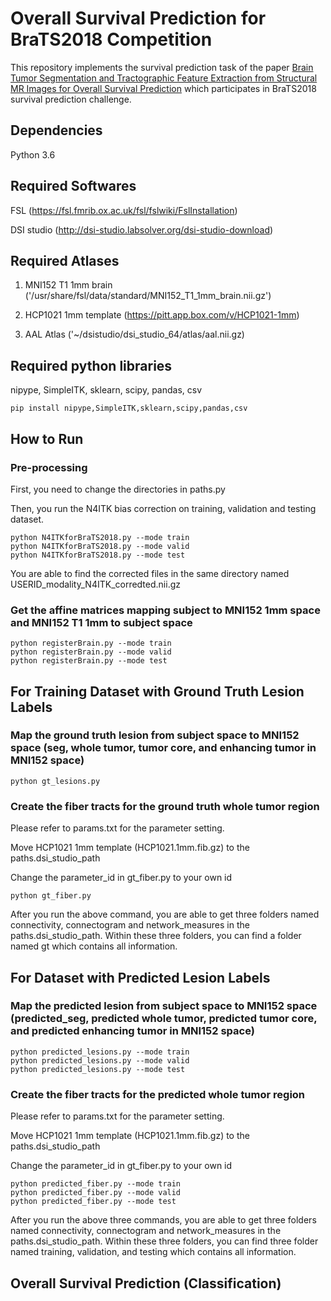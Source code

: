 # Overall Survival Prediction for BraTS2018 Competition
This repository implements the survival prediction task of the paper [Brain Tumor Segmentation and Tractographic Feature Extraction from Structural MR Images for Overall Survival Prediction](https://www.researchgate.net/publication/326549702_Brain_Tumor_Segmentation_and_Tractographic_Feature_Extraction_from_Structural_MR_Images_for_Overall_Survival_Prediction) which participates in BraTS2018 survival prediction challenge.

## Dependencies

Python 3.6

## Required Softwares

FSL (https://fsl.fmrib.ox.ac.uk/fsl/fslwiki/FslInstallation)

DSI studio (http://dsi-studio.labsolver.org/dsi-studio-download)

## Required Atlases

1. MNI152 T1 1mm brain ('/usr/share/fsl/data/standard/MNI152_T1_1mm_brain.nii.gz')

2. HCP1021 1mm template (https://pitt.app.box.com/v/HCP1021-1mm)

3. AAL Atlas ('~/dsistudio/dsi_studio_64/atlas/aal.nii.gz)

## Required python libraries

nipype, SimpleITK, sklearn, scipy, pandas, csv

```
pip install nipype,SimpleITK,sklearn,scipy,pandas,csv
```
## How to Run

### Pre-processing
First, you need to change the directories in paths.py

Then, you run the N4ITK bias correction on training, validation and testing dataset.
```
python N4ITKforBraTS2018.py --mode train
python N4ITKforBraTS2018.py --mode valid
python N4ITKforBraTS2018.py --mode test
```
You are able to find the corrected files in the same directory named USERID_modality_N4ITK_corredted.nii.gz

### Get the affine matrices mapping subject to MNI152 1mm space and MNI152 T1 1mm to subject space

```
python registerBrain.py --mode train
python registerBrain.py --mode valid
python registerBrain.py --mode test
```

## For Training Dataset with Ground Truth Lesion Labels

### Map the ground truth lesion from subject space to MNI152 space (seg, whole tumor, tumor core, and enhancing tumor in MNI152 space)

```
python gt_lesions.py
```
### Create the fiber tracts for the ground truth whole tumor region

Please refer to params.txt for the parameter setting.

Move HCP1021 1mm template (HCP1021.1mm.fib.gz) to the paths.dsi_studio_path

Change the parameter_id in gt_fiber.py to your own id

```
python gt_fiber.py
```
After you run the above command, you are able to get three folders named connectivity, connectogram and network_measures in the paths.dsi_studio_path. Within these three folders, you can find a folder named gt which contains all information.


## For Dataset with Predicted Lesion Labels

### Map the predicted lesion from subject space to MNI152 space (predicted_seg, predicted whole tumor, predicted tumor core, and predicted enhancing tumor in MNI152 space)

```
python predicted_lesions.py --mode train
python predicted_lesions.py --mode valid
python predicted_lesions.py --mode test
```

### Create the fiber tracts for the predicted whole tumor region

Please refer to params.txt for the parameter setting.

Move HCP1021 1mm template (HCP1021.1mm.fib.gz) to the paths.dsi_studio_path

Change the parameter_id in gt_fiber.py to your own id

```
python predicted_fiber.py --mode train
python predicted_fiber.py --mode valid
python predicted_fiber.py --mode test
```
After you run the above three commands, you are able to get three folders named connectivity, connectogram and network_measures in the paths.dsi_studio_path. Within these three folders, you can find three folder named training, validation, and testing which contains all information.

## Overall Survival Prediction (Classification)
